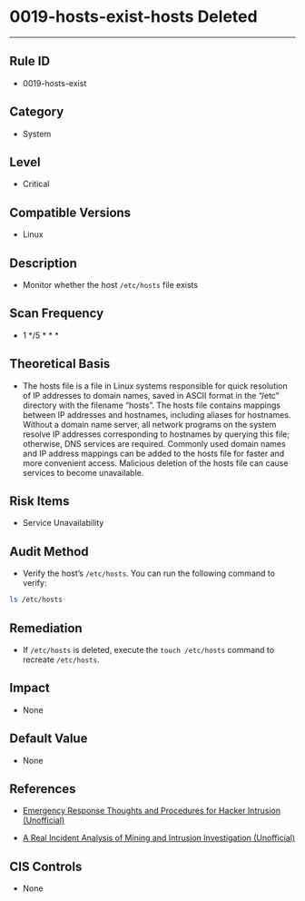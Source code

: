 # 0019-hosts-exist-hosts Deleted
---

## Rule ID

- 0019-hosts-exist


## Category

- System


## Level

- Critical


## Compatible Versions

- Linux




## Description


- Monitor whether the host `/etc/hosts` file exists



## Scan Frequency
- 1 */5 * * *

## Theoretical Basis


- The hosts file is a file in Linux systems responsible for quick resolution of IP addresses to domain names, saved in ASCII format in the “/etc” directory with the filename “hosts”. 
  The hosts file contains mappings between IP addresses and hostnames, including aliases for hostnames. Without a domain name server, all network programs on the system resolve IP addresses corresponding to hostnames by querying this file; otherwise, DNS services are required. Commonly used domain names and IP address mappings can be added to the hosts file for faster and more convenient access.
  Malicious deletion of the hosts file can cause services to become unavailable.



## Risk Items


- Service Unavailability



## Audit Method
- Verify the host’s `/etc/hosts`. You can run the following command to verify:

```bash
ls /etc/hosts
```



## Remediation
- If `/etc/hosts` is deleted, execute the `touch /etc/hosts` command to recreate `/etc/hosts`.



## Impact


- None




## Default Value


- None




## References


- [Emergency Response Thoughts and Procedures for Hacker Intrusion (Unofficial)](https://www.sohu.com/a/236820450_99899618)



- [A Real Incident Analysis of Mining and Intrusion Investigation (Unofficial)](https://www.cnblogs.com/zsl-find/articles/11688640.html)



## CIS Controls


- None